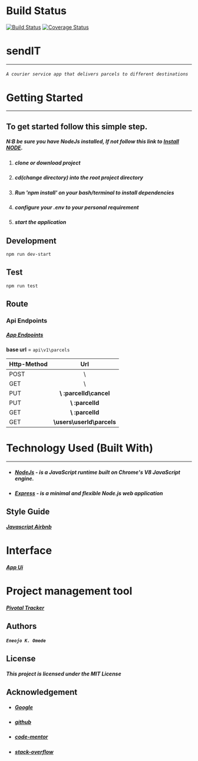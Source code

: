 # Build Status

[![Build Status](https://travis-ci.org/omenkish/sendIT.svg?branch=feature%2Fendpoints)](https://travis-ci.org/omenkish/sendIT) [![Coverage Status](https://coveralls.io/repos/github/omenkish/sendIT/badge.svg?branch=develop)](https://coveralls.io/github/omenkish/sendIT?branch=develop) 

# sendIT
---
###### `A courier service app that delivers parcels to different destinations`

# Getting Started
***
## To get started follow this simple step.
##### N:B be sure you have NodeJs installed, If not  follow this link to [Install NODE](https://nodejs.org/en/download/).

1. ##### clone or download project
2. ##### cd(change directory) into the root project directory
3. ##### Run 'npm install' on your bash/terminal to install dependencies
4. ##### configure your .env to your personal requirement
5. ##### start the application

## Development

```
npm run dev-start
```
## Test
```
npm run test
```
## Route

### Api Endpoints

##### [App Endpoints](eneojo-sendit.herokuapp.com/)

**base url** = `api\v1\parcels`

 Http-Method   | Url           |
 ------------- |:-----------------:| 
 POST          |   \  
 GET           |   \           
 PUT           | **\ :parcelId\cancel**
 PUT           | **\ :parcelId** 
 GET           | **\ :parcelId**    
|GET           | **\users\userId\parcels** 

# Technology Used (Built With)
___
* ##### [NodeJs](https://nodejs.org/en/download/)  - is a JavaScript runtime built on Chrome's V8 JavaScript engine.
* ##### [Express](https://expressjs.com/) - is a minimal and flexible Node.js web application 

## Style Guide
##### [Javascript Airbnb](https://github.com/airbnb/javascript)

# Interface

##### [App Ui](https://omenkish.github.io/sendIT/UI/index)

# Project management tool

##### [Pivotal Tracker](https://www.pivotaltracker.com/n/projects/2213035)

##  Authors
##### `Eneojo K. Omede`

##  License
##### This project is licensed under the MIT License

## Acknowledgement
* ##### [Google](https://github.com/airbnb/javascript)
* ##### [github](https://guides.github.com/features/mastering-markdown/)
* ##### [code-mentor](https://codementor.io/)
* ##### [stack-overflow](https://stackoverflow.com/)
